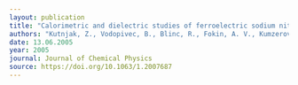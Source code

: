 ```yaml
---
layout: publication
title: "Calorimetric and dielectric studies of ferroelectric sodium nitrite confined in a nanoscale porous glass matrix."
authors: "Kutnjak, Z., Vodopivec, B., Blinc, R., Fokin, A. V., Kumzerov, Y. A., & Vakhrushev, S. B."
date: 13.06.2005
year: 2005
journal: Journal of Chemical Physics
source: https://doi.org/10.1063/1.2007687
---
```


